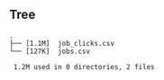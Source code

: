 
## Tree

```
.
├── [1.1M]  job_clicks.csv
└── [127K]  jobs.csv

 1.2M used in 0 directories, 2 files
```